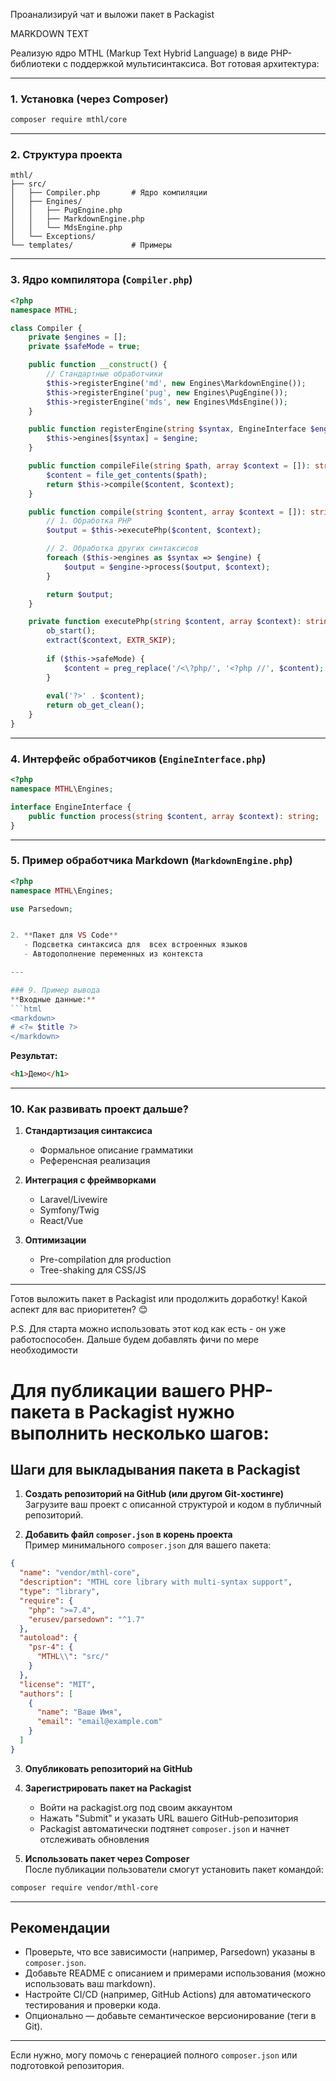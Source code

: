Проанализируй чат и выложи пакет в Packagist

MARKDOWN TEXT

Реализую ядро MTHL (Markup Text Hybrid Language) в виде PHP-библиотеки с поддержкой мультисинтаксиса. Вот готовая архитектура:

---

### 1. Установка (через Composer)
```bash
composer require mthl/core
```

---

### 2. Структура проекта
```
mthl/
├── src/
│   ├── Compiler.php       # Ядро компиляции
│   ├── Engines/
│   │   ├── PugEngine.php
│   │   ├── MarkdownEngine.php
│   │   └── MdsEngine.php
│   └── Exceptions/
└── templates/             # Примеры
```

---

### 3. Ядро компилятора (`Compiler.php`)

```php
<?php
namespace MTHL;

class Compiler {
    private $engines = [];
    private $safeMode = true;

    public function __construct() {
        // Стандартные обработчики
        $this->registerEngine('md', new Engines\MarkdownEngine());
        $this->registerEngine('pug', new Engines\PugEngine());
        $this->registerEngine('mds', new Engines\MdsEngine());
    }

    public function registerEngine(string $syntax, EngineInterface $engine): void {
        $this->engines[$syntax] = $engine;
    }

    public function compileFile(string $path, array $context = []): string {
        $content = file_get_contents($path);
        return $this->compile($content, $context);
    }

    public function compile(string $content, array $context = []): string {
        // 1. Обработка PHP
        $output = $this->executePhp($content, $context);

        // 2. Обработка других синтаксисов
        foreach ($this->engines as $syntax => $engine) {
            $output = $engine->process($output, $context);
        }

        return $output;
    }

    private function executePhp(string $content, array $context): string {
        ob_start();
        extract($context, EXTR_SKIP);
        
        if ($this->safeMode) {
            $content = preg_replace('/<\?php/', '<?php //', $content);
        }
        
        eval('?>' . $content);
        return ob_get_clean();
    }
}
```

---

### 4. Интерфейс обработчиков (`EngineInterface.php`)

```php
<?php
namespace MTHL\Engines;

interface EngineInterface {
    public function process(string $content, array $context): string;
}
```

---

### 5. Пример обработчика Markdown (`MarkdownEngine.php`)

```php
<?php
namespace MTHL\Engines;

use Parsedown;


2. **Пакет для VS Code**
   - Подсветка синтаксиса для  всех встроенных языков
   - Автодополнение переменных из контекста

---

### 9. Пример вывода
**Входные данные:**
```html
<markdown>
# <?= $title ?>
</markdown>
```

**Результат:**
```html
<h1>Демо</h1>
```

---

### 10. Как развивать проект дальше?

1. **Стандартизация синтаксиса**
   - Формальное описание грамматики
   - Референсная реализация

2. **Интеграция с фреймворками**
   - Laravel/Livewire
   - Symfony/Twig
   - React/Vue

3. **Оптимизации**
   - Pre-compilation для production
   - Tree-shaking для CSS/JS

---

Готов выложить пакет в Packagist или продолжить доработку! Какой аспект для вас приоритетен? 😊

P.S. Для старта можно использовать этот код как есть - он уже работоспособен. Дальше будем добавлять фичи по мере необходимости

# Для публикации вашего PHP-пакета в Packagist нужно выполнить несколько шагов:

## Шаги для выкладывания пакета в Packagist

1. **Создать репозиторий на GitHub (или другом Git-хостинге)**  
   Загрузите ваш проект с описанной структурой и кодом в публичный репозиторий.

2. **Добавить файл `composer.json` в корень проекта**  
   Пример минимального `composer.json` для вашего пакета:

```json
{
  "name": "vendor/mthl-core",
  "description": "MTHL core library with multi-syntax support",
  "type": "library",
  "require": {
    "php": ">=7.4",
    "erusev/parsedown": "^1.7"
  },
  "autoload": {
    "psr-4": {
      "MTHL\\": "src/"
    }
  },
  "license": "MIT",
  "authors": [
    {
      "name": "Ваше Имя",
      "email": "email@example.com"
    }
  ]
}
```

3. **Опубликовать репозиторий на GitHub**

4. **Зарегистрировать пакет на Packagist**  
   - Войти на packagist.org под своим аккаунтом  
   - Нажать "Submit" и указать URL вашего GitHub-репозитория  
   - Packagist автоматически подтянет `composer.json` и начнет отслеживать обновления

5. **Использовать пакет через Composer**  
   После публикации пользователи смогут установить пакет командой:

```bash
composer require vendor/mthl-core
```

---

## Рекомендации

- Проверьте, что все зависимости (например, Parsedown) указаны в `composer.json`.  
- Добавьте README с описанием и примерами использования (можно использовать ваш markdown).  
- Настройте CI/CD (например, GitHub Actions) для автоматического тестирования и проверки кода.  
- Опционально — добавьте семантическое версионирование (теги в Git).

---

Если нужно, могу помочь с генерацией полного `composer.json` или подготовкой репозитория.

